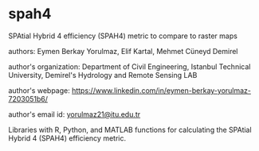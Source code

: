 # spah4
SPAtial Hybrid 4 efficiency (SPAH4) metric to compare to raster maps

authors:                 Eymen Berkay Yorulmaz, Elif Kartal, Mehmet Cüneyd Demirel

author's organization:   Department of Civil Engineering, Istanbul Technical University, Demirel's Hydrology and Remote Sensing LAB

author's webpage:        https://www.linkedin.com/in/eymen-berkay-yorulmaz-7203051b6/

author's email id:       yorulmaz21@itu.edu.tr

Libraries with R, Python, and MATLAB functions for calculating the SPAtial Hybrid 4 (SPAH4) efficiency metric.
